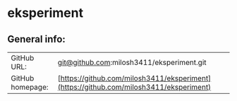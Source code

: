 # eksperiment
## General info:
|    |     |
|----|-----|
|GitHub URL: |git@github.com:milosh3411/eksperiment.git|
|GitHub homepage: |[https://github.com/milosh3411/eksperiment](https://github.com/milosh3411/eksperiment)|
